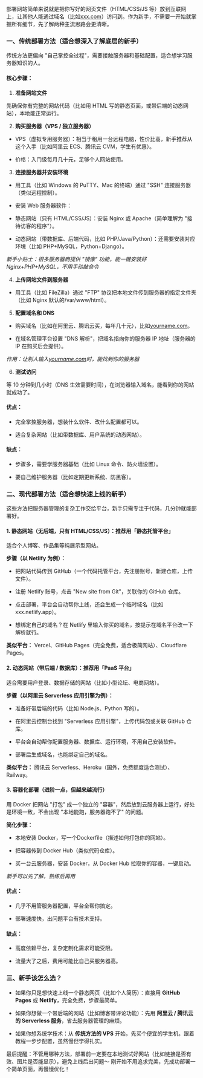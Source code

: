 部署网站简单来说就是把你写好的网页文件（HTML/CSS/JS 等）放到互联网上，让其他人能通过域名（比如[xxx.com](https://xxx.com)）访问到。作为新手，不需要一开始就掌握所有细节，先了解两种主流思路会更清晰。

### 一、传统部署方法（适合想深入了解底层的新手）

传统方法更偏向 "自己掌控全过程"，需要接触服务器和基础配置，适合想学习服务器知识的人。

#### 核心步骤：

1. **准备网站文件**

先确保你有完整的网站代码（比如用 HTML 写的静态页面，或带后端的动态网站），本地能正常运行。

2. **购买服务器（VPS / 独立服务器）**

- VPS（虚拟专用服务器）：相当于租用一台远程电脑，性价比高，新手推荐从这个入手（比如阿里云 ECS、腾讯云 CVM，学生有优惠）。

- 价格：入门级每月几十元，足够个人网站使用。

3. **连接服务器并安装环境**

- 用工具（比如 Windows 的 PuTTY、Mac 的终端）通过 "SSH" 连接服务器（类似远程控制）。

- 安装 Web 服务器软件：

- 静态网站（只有 HTML/CSS/JS）：安装 Nginx 或 Apache（简单理解为 "接待访客的程序"）。

- 动态网站（带数据库、后端代码，比如 PHP/Java/Python）：还需要安装对应环境（比如 PHP+MySQL，Python+Django）。

_新手小贴士：很多服务器商提供 "镜像" 功能，能一键安装好 Nginx+PHP+MySQL，不用手动敲命令_

4. **上传网站文件到服务器**

- 用工具（比如 FileZilla）通过 "FTP" 协议把本地文件传到服务器的指定文件夹（比如 Nginx 默认的/var/www/html）。

5. **配置域名和 DNS**

- 购买域名（比如在阿里云、腾讯云买，每年几十元），比如[yourname.com](http://yourname.com)。

- 在域名管理平台设置 "DNS 解析"，把域名指向你的服务器 IP 地址（服务器的 IP 在购买后会提供）。

_作用：让别人输入_[_yourname.com_](http://yourname.com)_时，能找到你的服务器_

6. **测试访问**

等 10 分钟到几小时（DNS 生效需要时间），在浏览器输入域名，能看到你的网站就成功了。

#### 优点：

- 完全掌控服务器，想装什么软件、改什么配置都可以。

- 适合复杂网站（比如带数据库、用户系统的动态网站）。

#### 缺点：

- 步骤多，需要学服务器基础（比如 Linux 命令、防火墙设置）。

- 要自己维护服务器（比如定期更新系统、防黑客）。

### 二、现代部署方法（适合想快速上线的新手）

这些方法把服务器管理的复杂工作交给平台，新手只需专注于代码，几分钟就能部署好。

#### 1. 静态网站（无后端，只有 HTML/CSS/JS）：推荐用「静态托管平台」

适合个人博客、作品集等纯展示型网站。

**步骤（以 Netlify 为例）：**

- 把网站代码传到 GitHub（一个代码托管平台，先注册账号，新建仓库，上传文件）。

- 注册 Netlify 账号，点击 "New site from Git"，关联你的 GitHub 仓库。

- 点击部署，平台会自动帮你上线，还会生成一个临时域名（比如xxx.netlify.app）。

- 想绑定自己的域名？在 Netlify 里输入你买的域名，按提示在域名平台改一下解析就行。

**类似平台：** Vercel、GitHub Pages（完全免费，适合极简网站）、Cloudflare Pages。

#### 2. 动态网站（带后端 / 数据库）：推荐用「PaaS 平台」

适合需要用户登录、数据存储的网站（比如小型论坛、电商网站）。

**步骤（以阿里云 Serverless 应用引擎为例）：**

- 准备好带后端的代码（比如 Node.js、Python 写的）。

- 在阿里云控制台找到 "Serverless 应用引擎"，上传代码包或关联 GitHub 仓库。

- 平台会自动帮你配置服务器、数据库、运行环境，不用自己安装软件。

- 部署后生成域名，也能绑定自己的域名。

**类似平台：** 腾讯云 Serverless、Heroku（国外，免费额度适合测试）、Railway。

#### 3. 容器化部署（进阶一点，但越来越流行）

用 Docker 把网站 "打包" 成一个独立的 "容器"，然后放到云服务器上运行，好处是环境一致，不会出现 "本地能跑，服务器跑不了" 的问题。

**简化步骤：**

- 本地安装 Docker，写一个Dockerfile（描述如何打包你的网站）。

- 把容器传到 Docker Hub（类似代码仓库）。

- 买一台云服务器，安装 Docker，从 Docker Hub 拉取你的容器，一键启动。

_新手可以先了解，熟练后再用_

#### 优点：

- 几乎不用管服务器配置，平台全帮你搞定。

- 部署速度快，出问题平台有技术支持。

#### 缺点：

- 高度依赖平台，复杂定制化需求可能受限。

- 流量大了之后，费用可能比自己买服务器高。

### 三、新手该怎么选？

- 如果你只是想快速上线一个静态网页（比如个人简历）：直接用 **GitHub Pages** 或 **Netlify**，完全免费，步骤最简单。

- 如果你想做一个带后端的网站（比如博客带评论功能）：先用 **阿里云 / 腾讯云的 Serverless 服务**，省去服务器管理的麻烦。

- 如果你想系统学技术：从 **传统方法的 VPS** 开始，先买个便宜的学生机，跟着教程一步步配置，虽然慢但学得扎实。

最后提醒：不管用哪种方法，部署前一定要在本地测试好网站（比如链接是否有效、图片是否能显示），避免上线后出问题～ 刚开始不用追求完美，先成功部署一个简单页面，再慢慢优化！